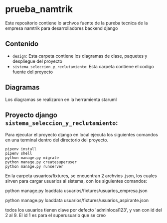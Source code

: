 # prueba_namtrik

Este repositorio contiene lo archvos fuente de la pureba tecnica de la empresa namtrik para desarrolladores backend django 

## Contenido

* `design`: Esta carpeta contiene los diagramas de clase, paquetes y despliegue del proyecto
* `sistema_seleccion_y_reclutamiento`: Esta carpeta contiene el codigo fuente del proyecto

## Diagramas

Los diagramas se realizaron en la herramienta staruml


## Proyecto django `sistema_seleccion_y_reclutamiento`: 

Para ejecutar el proyecto django en local ejecuta los siguientes comandos en una terminal dentro del directorio del proyecto.

```shell
pipenv install
pipenv shell
python manage.py migrate
python manage.py createsuperuser
python manage.py runserver
```

En la carpeta usuarios/fixtures, se encuentran 2 archvios .json, los cuales sirven para cargar usuarios al sistema, con los siguientes comandos:

python manage.py loaddata usuarios/fixtures/usuarios_empresa.json

python manage.py loaddata usuarios/fixtures/usuarios_aspirante.json

todos los usuarios tienen clave por defecto 'adminlocal123', y van con id del 2 al 9. El id 1 es para el superusuario que se creo
